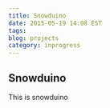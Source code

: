 ```yaml
---
title: Snowduino
date: 2015-05-19 14:08 EST
tags: 
blog: projects
category: inprogress
---
```


## Snowduino
This is snowduino